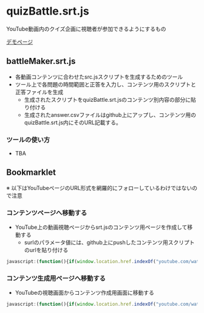 # quizBattle.srt.js

YouTube動画内のクイズ企画に視聴者が参加できるようにするもの

[デモページ](https://srtjs.azurewebsites.net/?v=5HPPGh7bNrQ&surl=https://raw.githubusercontent.com/t-yokota/quizBattle/master/contents/demo/forDemoQuizBattle/quizBattle.srt.js)

## battleMaker.srt.js

- 各動画コンテンツに合わせたsrc.jsスクリプトを生成するためのツール
- ツール上で各問題の時間範囲と正答を入力し、コンテンツ用のスクリプトと正答ファイルを生成
  - 生成されたスクリプトをquizBattle.srt.jsのコンテンツ別内容の部分に貼り付ける
  - 生成されたanswer.csvファイルはgithub上にアップし、コンテンツ用のquizBattle.srt.js内にそのURL記載する。

### ツールの使い方

- TBA

## Bookmarklet

※ 以下はYouTubeページのURL形式を網羅的にフォローしているわけではないので注意

### コンテンツページへ移動する

- YouTube上の動画視聴ページからsrt.jsのコンテンツ用ページを作成して移動する
  - surlのパラメータ値には、github上にpushしたコンテンツ用スクリプトのurlを貼り付ける

```js
javascript:(function(){if(window.location.href.indexOf("youtube.com/watch")>-1){var a=window.location.search.split("v=")[1].substring(0,11);window.open("https://srtjs.azurewebsites.net/?v="+a+"&surl=")}else alert("use this bookmarklet in youtube video page: \n'https://www.youtube.com/watch?v=...'")})();
```

### コンテンツ生成用ページへ移動する

- YouTubeの視聴画面からコンテンツ作成用画面に移動する

```js
javascript:(function(){if(window.location.href.indexOf("youtube.com/watch")>-1){var a=window.location.search.split("v=")[1].substring(0,11);window.open("https://srtjs.azurewebsites.net/?v="+a+"&surl=https://raw.githubusercontent.com/t-yokota/quizBattle/master/src/battleMaker.srt.js")}else alert("use this bookmarklet in youtube video page: \n'https://www.youtube.com/watch?v=...'")})();
```
